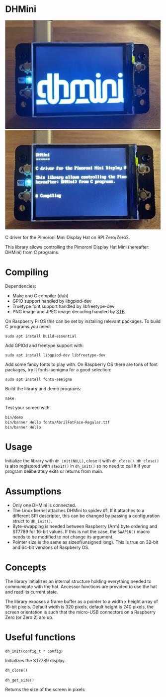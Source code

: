 DHMini
======

![DHmini 1](dhmini1.jpg)
![DHmini 2](dhmini2.jpg)

C driver for the Pimoroni Mini Display Hat on RPI Zero/Zero2.

This library allows controlling the Pimoroni Display Hat Mini (hereafter: DHMini) from C programs.


# Compiling

Dependencies:

- Make and C compiler (duh)
- GPIO support handled by libgpiod-dev
- Truetype font support handled by libfreetype-dev
- PNG image and JPEG image decoding handled by [STB](https://github.com/nothings/stb)

On Raspberry Pi OS this can be set by installing relevant packages.
To build C programs you need:

    sudo apt install build-essential

Add GPIOd and freetype support with:

    sudo apt install libgpiod-dev libfreetype-dev

Add some fancy fonts to play with. On Raspberry OS there are tons of font packages, try it fonts-aenigma for a good selection:

    sudo apt install fonts-aenigma

Build the library and demo programs:

    make

Test your screen with:

    bin/demo
    bin/banner Hello fonts/AbrilFatFace-Regular.ttf
    bin/banner Hello

# Usage

Initialize the library with `dh_init(NULL)`, close it with `dh_close()`.
`dh_close()` is also registered with `atexit()` in `dh_init()` so no need to call it if your program deliberately exits or returns from main.

# Assumptions

- Only one DHMini is connected.
- The Linux kernel attaches DHMini to spidev #1. If it attaches to a different SPI descriptor, this can be changed by passing a configuration struct to `dh_init()`.
- Byte-swapping is needed between Raspberry (Arm) byte ordering and ST7789 for 16-bit values. If this is not the case, the `SWAP16()` macro needs to be modified to not change its argument.
- Pointer size is the same as sizeof(unsigned long). This is true on 32-bit and 64-bit versions of Raspberry OS.

# Concepts

The library initializes an internal structure holding everything needed to communicate with the hat.
Accessor functions are provided to use the hat and read its current state.

The library exposes a frame buffer as a pointer to a width x height array of 16-bit pixels. Default width is 320 pixels, default height is 240 pixels, the screen orientation is such that the micro-USB connectors on a Raspberry Zero (or Zero 2) are up.


# Useful functions

    dh_init(config_t * config)

Initializes the ST7789 display.

    dh_close()

    dh_get_size()

Returns the size of the screen in pixels




